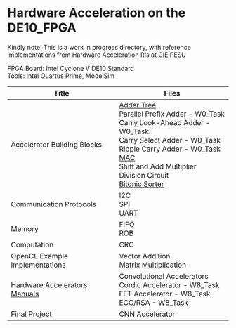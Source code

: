 # Hardware Acceleration on the DE10_FPGA

Kindly note: This is a work in progress directory, with reference implementations from Hardware Acceleration RIs at CIE PESU

FPGA Board: Intel Cyclone V DE10 Standard \
Tools: Intel Quartus Prime, ModelSim



|Title|Files|
|---|---|
|Accelerator Building Blocks|[Adder Tree](./Accelerator_Building_Blocks/Adder) <br> Parallel Prefix Adder - W0_Task <br> Carry Look-Ahead Adder - W0_Task <br> Carry Select Adder - W0_Task <br> Ripple Carry Adder - W0_Task <br> [MAC](./Accelerator_Building_Blocks/MAC) <br> Shift and Add Multiplier <br> Division Circuit <br> [Bitonic Sorter](./Accelerator_Building_Blocks/Sorter) |
|Communication Protocols| I2C <br> SPI <br> UART|
|Memory|FIFO <br> ROB|
|Computation|CRC|
|OpenCL Example Implementations|Vector Addition <br> Matrix Multiplication|
|Hardware Accelerators <br> [Manuals](./Manuals)| Convolutional Accelerators <br> Cordic Accelerator - W8_Task <br> FFT Accelerator - W8_Task <br> ECC/RSA - W8_Task|
|Final Project|CNN Accelerator|

<!--
|Reports|Path|
|---|---|
|Area-Delay Analysis of Adders||
-->

